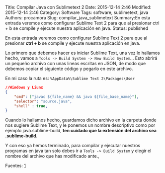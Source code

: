 ﻿Title: Compilar Java con Sublimetext 2
Date: 2015-12-14 2:46
Modified: 2015-12-14 2:46
Category: Software
Tags: software, sublimetext, java
Authors: procamora
Slug: compilar_java_sublimetext
Summary:En esta entrada veremos como configurar Sublime Text 2 para que al presionar ctrl + b se compile y ejecute nuestra aplicación en java.
Status: published


En esta entrada veremos como configurar Sublime Text 2 para que al presionar **ctrl + b** se compile y ejecute nuestra aplicación en java.

Lo primero que debemos hacer es iniciar Sublime Text, una vez lo hallamos hecho, vamos a `Tools -> Build System -> New Build System`... Esto abrirá un pequeño archivo con unas lineas escritas en JSON, de modo que debemos copiar el siguiente código y pegarlo en este archivo. 

En mi caso la ruta es: `%AppData%\Sublime Text 2\Packages\User`

```json
//Windows y Liunx
{
	"cmd": ["javac ${file_name} && java ${file_base_name}"],
	"selector": "source.java",
	"shell" : true,
}
```

Cuando lo hallamos hecho, guardamos dicho archivo en la carpeta donde nos sugiere Sublime Text, y le ponemos un nombre descriptivo como por ejemplo java.sublime-build, **ten cuidado que la extensión del archivo sea .sublime-build.**

Y con eso ya hemos terminado, para compilar y ejecutar nuestros programas en java tan solo debes ir a `Tools -> Build System` y elegir el nombre del archivo que has modificado ante.,

Fuentes: [1][0]



[0]: http://ayudasprogramacionweb.blogspot.com.es/2012/12/compilar-y-ejecutar-java-desde-sublime-text.html